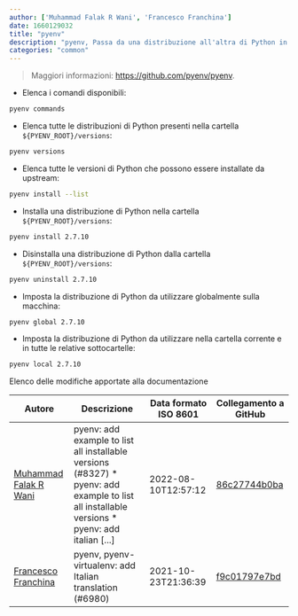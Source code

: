 ```yaml
---
author: ['Muhammad Falak R Wani', 'Francesco Franchina']
date: 1660129032
title: "pyenv"
description: "pyenv, Passa da una distribuzione all'altra di Python in modo semplice."
categories: "common"
---
```

> Maggiori informazioni: <https://github.com/pyenv/pyenv>.

- Elenca i comandi disponibili:

```bash
pyenv commands
```

- Elenca tutte le distribuzioni di Python presenti nella cartella `${PYENV_ROOT}/versions`:

```bash
pyenv versions
```

- Elenca tutte le versioni di Python che possono essere installate da upstream:

```bash
pyenv install --list
```

- Installa una distribuzione di Python nella cartella `${PYENV_ROOT}/versions`:

```bash
pyenv install 2.7.10
```

- Disinstalla una distribuzione di Python dalla cartella `${PYENV_ROOT}/versions`:

```bash
pyenv uninstall 2.7.10
```

- Imposta la distribuzione di Python da utilizzare globalmente sulla macchina:

```bash
pyenv global 2.7.10
```

- Imposta la distribuzione di Python da utilizzare nella cartella corrente e in tutte le relative sottocartelle:

```bash
pyenv local 2.7.10
```
Elenco delle modifiche apportate alla documentazione


Autore | Descrizione | Data formato ISO 8601 | Collegamento a GitHub
------|-----|-----|-----
[Muhammad Falak R Wani](mailto:falakreyaz@gmail.com) | pyenv: add example to list all installable versions (#8327) * pyenv: add example to list all installable versions * pyenv: add italian [...] | 2022-08-10T12:57:12 | [86c27744b0ba](https://github.com/tldr-pages/tldr/commit/86c27744b0baa0b222363aac1905de269052d05b)
[Francesco Franchina](mailto:cescus92@gmail.com) | pyenv, pyenv-virtualenv: add Italian translation (#6980) | 2021-10-23T21:36:39 | [f9c01797e7bd](https://github.com/tldr-pages/tldr/commit/f9c01797e7bdef17dea1c06f88ee7900b48b9017)

